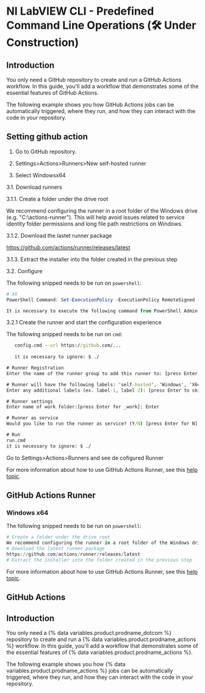 # NI LabVIEW CLI - Predefined Command Line Operations (🛠️ Under Construction)

## Introduction

You only need a GitHub repository to create and run a GitHub Actions workflow. In this guide, you'll add a workflow that demonstrates some of the essential features of GitHub Actions.

The following example shows you how GitHub Actions jobs can be automatically triggered, where they run, and how they can interact with the code in your repository.

## Setting github action

1. Go to GitHub repository.

2. Settings>Actions>Runners>New self-hosted runner

3. Select Windowsx64

3.1. Download runners

3.1.1. Create a folder under the drive root

We recommend configuring the runner in a root folder of the Windows drive (e.g. "C:\actions-runner"). This will help avoid issues related to service identity folder permissions and long file path restrictions on Windows.

3.1.2. Download the lastet runner package

https://github.com/actions/runner/releases/latest

3.1.3. Extract the installer into the folder created in the previous step

3.2. Configure


The following snipped needs to be run on `powershell`:
``` powershell
# XX
PowerShell Command: Set-ExecutionPolicy -ExecutionPolicy RemoteSigned -Scope CurrentUser

It is necessary to execute the following command from PowerShell Admin, to communicate with a remote server
```

3.2.1 Create the runner and start the configuration experience
   
The following snipped needs to be run on `cmd`:
``` cmd
   config.cmd --url https://gitbub.com/...
   
   it is necessary to ignore: $ ./

# Runner Registration
Enter the name of the runner group to add this runner to: [press Enter for Default]: Enter

# Runner will have the following labels: 'self-hosted', 'Windows', 'X64'
Enter any additional labels (ex. label-1, label-2): [press Enter to skip]: Enter

# Runner settings
Enter name of work folder:[press Enter for _work]: Enter

# Runner as service
Would you like to run the runner as service? (Y/N) [press Enter for N]: Enter

# Run
run.cmd
it is necessary to ignore: $ ./

```

Go to Settings>Actions>Runners and see de cofigured Runner 

For more information about how to use GitHub Actions Runner, see this [help topic](https://github.com/actions/runner "GitHub Actions Runner").

## GitHub Actions Runner

### Windows x64

The following snipped needs to be run on `powershell`:
``` powershell
# Create a folder under the drive root
We recommend configuring the runner in a root folder of the Windows drive (e.g. "C:\actions-runner"). This will help avoid issues related to service identity folder permissions and long file path restrictions on Windows.
# Download the latest runner package
https://github.com/actions/runner/releases/latest
# Extract the installer into the folder created in the previous step
```
For more information about how to use GitHub Actions Runner, see this [help topic](https://github.com/actions/runner "GitHub Actions Runner").

## GitHub Actions

## Introduction

You only need a {% data variables.product.prodname_dotcom %} repository to create and run a {% data variables.product.prodname_actions %} workflow. In this guide, you'll add a workflow that demonstrates some of the essential features of {% data variables.product.prodname_actions %}.

The following example shows you how {% data variables.product.prodname_actions %} jobs can be automatically triggered, where they run, and how they can interact with the code in your repository.

